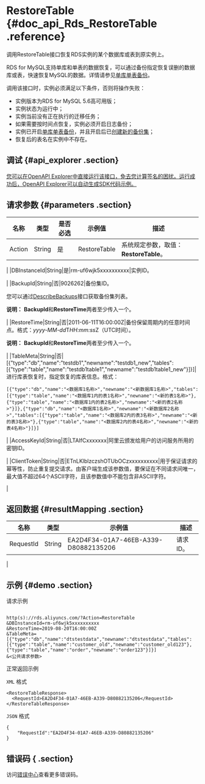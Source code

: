 # RestoreTable {#doc_api_Rds_RestoreTable .reference}

调用RestoreTable接口恢复RDS实例的某个数据库或表到原实例上。

RDS for MySQL支持单库和单表的数据恢复，可以通过备份指定恢复误删的数据库或表，快速恢复MySQL的数据。详情请参见[单库单表备份](~~103175~~)。

调用该接口时，实例必须满足以下条件，否则将操作失败：

-   实例版本为RDS for MySQL 5.6高可用版；
-   实例状态为运行中；
-   实例当前没有正在执行的迁移任务；
-   如果需要按时间点恢复，实例必须开启日志备份；
-   实例已开启[单库单表备份](~~103175~~)，并且开启后已[创建新的备份集](~~98818~~)；
-   恢复后的表名在实例中不存在。

## 调试 {#api_explorer .section}

[您可以在OpenAPI Explorer中直接运行该接口，免去您计算签名的困扰。运行成功后，OpenAPI Explorer可以自动生成SDK代码示例。](https://api.aliyun.com/#product=Rds&api=RestoreTable&type=RPC&version=2014-08-15)

## 请求参数 {#parameters .section}

|名称|类型|是否必选|示例值|描述|
|--|--|----|---|--|
|Action|String|是|RestoreTable|系统规定参数，取值：**RestoreTable**。

 |
|DBInstanceId|String|是|rm-uf6wjk5xxxxxxxxxx|实例ID。

 |
|BackupId|String|否|9026262|备份集ID。

 您可以通过[DescribeBackups](~~26273~~)接口获取备份集列表。

 **说明：** **BackupId**和**RestoreTime**两者至少传入一个。

 |
|RestoreTime|String|否|2011-06-11T16:00:00Z|备份保留周期内的任意时间点。格式：*yyyy-MM-dd*T*HH:mm:ss*Z（UTC时间）。

 **说明：** **BackupId**和**RestoreTime**两者至少传入一个。

 |
|TableMeta|String|否|\[\{"type":"db","name":"testdb1","newname":"testdb1\_new","tables":\[\{"type":"table","name":"testdb1table1","newname":"testdb1table1\_new"\}\]\}\]|进行库表恢复时，指定恢复的库表信息。格式：

 ```
[{"type":"db","name":"<数据库1名称>","newname":"<新数据库1名称>","tables":[{"type":"table","name":"<数据库1内的表1名称>","newname":"<新的表1名称>"},{"type":"table","name":"<数据库1内的表2名称>","newname":"<新的表2名称>"}]},{"type":"db","name":"<数据库1名称>","newname":"<新数据库2名称>","tables":[{"type":"table","name":"<数据库2内的表3名称>","newname":"<新的表3名称>"},{"type":"table","name":"<数据库2内的表4名称>","newname":"<新的表4名称>"}]}]
```

 |
|AccessKeyId|String|否|LTAIfCxxxxxxx|阿里云颁发给用户的访问服务所用的密钥ID。

 |
|ClientToken|String|否|ETnLKlblzczshOTUbOCzxxxxxxxxxx|用于保证请求的幂等性，防止重复提交请求。由客户端生成该参数值，要保证在不同请求间唯一，最大值不超过64个ASCII字符，且该参数值中不能包含非ASCII字符。

 |

## 返回数据 {#resultMapping .section}

|名称|类型|示例值|描述|
|--|--|---|--|
|RequestId|String|EA2D4F34-01A7-46EB-A339-D80882135206|请求ID。

 |

## 示例 {#demo .section}

请求示例

``` {#request_demo}

http(s)://rds.aliyuncs.com/?Action=RestoreTable
&DBInstanceId=rm-uf6wjk5xxxxxxxxxx
&RestoreTime=2019-08-20T16:00:00Z
&TableMeta=[{"type":"db","name":"dtstestdata","newname":"dtstestdata","tables":[{"type":"table","name":"customer_old","newname":"customer_old123"},{"type":"table","name":"order","newname":"order123"}]}]
&<公共请求参数>

```

正常返回示例

`XML` 格式

``` {#xml_return_success_demo}
<RestoreTableResponse>
  <RequestId>EA2D4F34-01A7-46EB-A339-D80882135206</RequestId>
</RestoreTableResponse>
```

`JSON` 格式

``` {#json_return_success_demo}
{
	"RequestId":"EA2D4F34-01A7-46EB-A339-D80882135206"
}
```

## 错误码 { .section}

访问[错误中心](https://error-center.alibabacloud.com/status/product/Rds)查看更多错误码。

